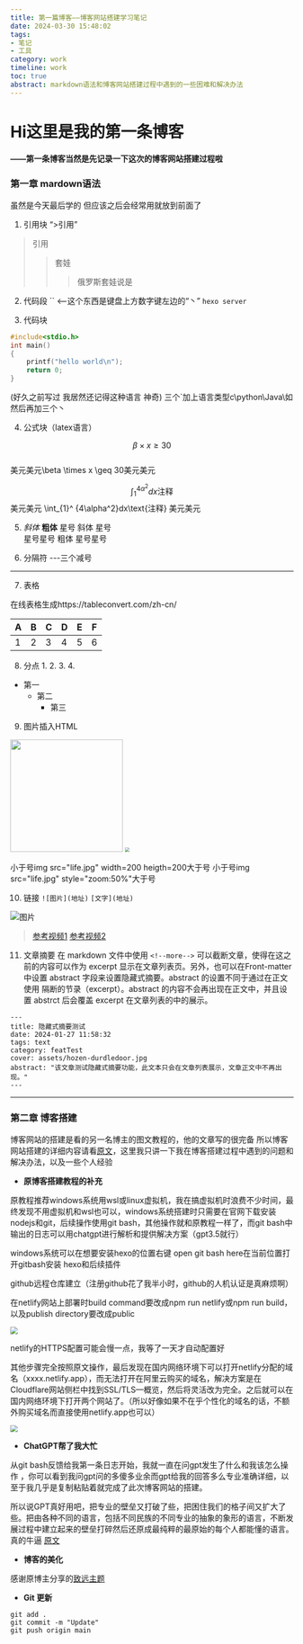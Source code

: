 ```yaml
---
title: 第一篇博客——博客网站搭建学习笔记
date: 2024-03-30 15:48:02
tags:
- 笔记 
- 工具
category: work
timeline: work
toc: true
abstract: markdown语法和博客网站搭建过程中遇到的一些困难和解决办法
---
```



# Hi这里是我的第一条博客
**——第一条博客当然是先记录一下这次的博客网站搭建过程啦**

###  第一章 mardown语法

虽然是今天最后学的 但应该之后会经常用就放到前面了

1. 引用块
“>引用”
>引用
>>套娃
>>>俄罗斯套娃说是

2. 代码段
``   <——这个东西是键盘上方数字键左边的“丶”
`hexo server`

3. 代码块
```c
#include<stdio.h>
int main()
{
    printf("hello world\n");
    return 0;
}
```
(好久之前写过 我居然还记得这种语言 神奇)
三个`加上语言类型c\python\Java\如然后再加三个丶

4. 公式块（latex语言）

$$\beta \times x \geq 30$$   
美元美元\beta \times x \geq 30美元美元


$$
\int_{1}^{4\alpha^2}dx\text{注释}
$$
美元美元
\int_{1}^ {4\alpha^2}dx\text{注释}
美元美元

5. *斜体* **粗体**
星号 斜体 星号  
星号星号 粗体 星号星号

6. 分隔符
---三个减号

---



7. 表格

在线表格生成https://tableconvert.com/zh-cn/

| A | B | C | D | E | F | 
|---|---|---|---|---|---|
| 1 | 2 | 3 | 4 | 5 | 6 | 

8. 分点 1. 2. 3. 4.
- 第一 
    -  第二
        - 第三


9. 图片插入HTML

<img src="/images/firstpost/life.jpg" width=200 heigth=200>    <img src="/images/firstpost/life.jpg" style="zoom:50%">

小于号img src="life.jpg" width=200 heigth=200大于号 
小于号img src="life.jpg" style="zoom:50%"大于号

10. 链接
`![图片](地址)`   `[文字](地址)`

![图片](/images/firstpost/yilan.jpg)

>[参考视频1](https://www.bilibili.com/video/BV1aU421o7yv/?spm_id_from=333.880.my_history.page.click)
[参考视频2](https://www.bilibili.com/video/BV1HP4y1P76Y/?spm_id_from=333.880.my_history.page.click&vd_source=f18e8748005694e44438cbc695c9bcc7)

11. 文章摘要
在 markdown 文件中使用 `<!--more-->` 可以截断文章，使得在这之前的内容可以作为 excerpt 显示在文章列表页。另外，也可以在Front-matter中设置 abstract 字段来设置隐藏式摘要。abstract 的设置不同于通过在正文使用 隔断的节录（excerpt）。abstract 的内容不会再出现在正文中，并且设置 abstrct 后会覆盖 excerpt 在文章列表的中的展示。

```
---
title: 隐藏式摘要测试
date: 2024-01-27 11:58:32
tags: text
category: featTest
cover: assets/hozen-durdledoor.jpg
abstract: "该文章测试隐藏式摘要功能，此文本只会在文章列表展示，文章正文中不再出现。"
---
```

---
### 第二章 博客搭建



博客网站的搭建是看的另一名博主的图文教程的，他的文章写的很完备
所以博客网站搭建的详细内容请看[原文](https://blog.cuijiacai.com/blog-building/#post-comment)，这里我只讲一下我在博客搭建过程中遇到的问题和解决办法，以及一些个人经验

- **原博客搭建教程的补充**

原教程推荐windows系统用wsl或linux虚拟机，我在搞虚拟机时浪费不少时间，最终发现不用虚拟机和wsl也可以，windows系统搭建时只需要在官网下载安装nodejs和git，后续操作使用git bash，其他操作就和原教程一样了，而git bash中输出的日志可以用chatgpt进行解析和提供解决方案（gpt3.5就行）

windows系统可以在想要安装hexo的位置右键 open git bash here在当前位置打开gitbash安装 hexo和后续插件

github远程仓库建立（注册github花了我半小时，github的人机认证是真麻烦啊）

在netlify网站上部署时build command要改成npm run netlify或npm run build，以及publish directory要改成public

<img src="/images/firstpost/netlify.jpg" style="zoom:80%"> 

netlify的HTTPS配置可能会慢一点，我等了一天才自动配置好

其他步骤完全按照原文操作，最后发现在国内网络环境下可以打开netlify分配的域名（xxxx.netlify.app），而无法打开在阿里云购买的域名，解决方案是在Cloudflare网站侧栏中找到SSL/TLS—概览，然后将灵活改为完全。之后就可以在国内网络环境下打开两个网站了。（所以好像如果不在乎个性化的域名的话，不额外购买域名而直接使用netlify.app也可以）

<img src="/images/firstpost/cloudflare.jpg" style="zoom:80%"> 

 - **ChatGPT帮了我大忙**

从git bash反馈给我第一条日志开始，我就一直在问gpt发生了什么和我该怎么操作 ，你可以看到我问gpt问的多傻多业余而gpt给我的回答多么专业准确详细，以至于我几乎是复制粘贴着就完成了此次博客网站的搭建。

所以说GPT真好用吧，把专业的壁垒又打破了些，把困住我们的格子间又扩大了些。把由各种不同的语言，包括不同民族的不同专业的抽象的象形的语言，不断发展过程中建立起来的壁垒打碎然后还原成最纯粹的最原始的每个人都能懂的语言。真的牛逼 [原文](https://www.bilibili.com/video/BV1sM411V7MG/?spm_id_from=333.337.search-card.all.click&vd_source=f18e8748005694e44438cbc695c9bcc7)

- **博客的美化**

感谢原博主分享的[致远主题](https://github.com/hooozen/hexo-theme-tranquility)

- **Git 更新**
```
git add .
git commit -m "Update"
git push origin main
```